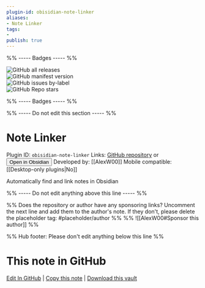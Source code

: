 ```yaml
---
plugin-id: obisidian-note-linker
aliases:
- Note Linker
tags: 
- 
publish: true
---
```


%% ----- Badges ----- %%

![GitHub all releases](https://img.shields.io/github/downloads/AlexW00/obsidian-note-linker/total?color=573E7A&logo=github&style=for-the-badge)   
![GitHub manifest version](https://img.shields.io/github/manifest-json/v/AlexW00/obsidian-note-linker?color=573E7A&logo=github&style=for-the-badge)   
![GitHub issues by-label](https://img.shields.io/github/issues/AlexW00/obsidian-note-linker/help%20wanted?color=573E7A&logo=github&style=for-the-badge)   
![GitHub Repo stars](https://img.shields.io/github/stars/AlexW00/obsidian-note-linker?color=573E7A&logo=github&style=for-the-badge)

%% ----- Badges ----- %%

%% ----- Do not edit this section ----- %%

# Note Linker

Plugin ID: `obisidian-note-linker`
Links: [GitHub repository](https://github.com/AlexW00/obsidian-note-linker) or [<button id=HH>Open in Obsidian</button>](obsidian://show-plugin?id=obisidian-note-linker)
Developed by: [[AlexW00]]
Mobile compatible: [[Desktop-only plugins|No]]

Automatically find and link notes in Obsidian

%% ----- Do not edit anything above this line ----- %% 

%% Does the repository or author have any sponsoring links? Uncomment the next line and add them to the author's note. If they don't, please delete the placeholder tag: #placeholder/author %%
%% ![[AlexW00#Sponsor this author]] %%

%% Hub footer: Please don't edit anything below this line %%

# This note in GitHub

<span class="git-footer">[Edit In GitHub](https://github.dev/obsidian-community/obsidian-hub/blob/main/02%20-%20Community%20Expansions/02.05%20All%20Community%20Expansions/Plugins/obisidian-note-linker.md "git-hub-edit-note") | [Copy this note](https://raw.githubusercontent.com/obsidian-community/obsidian-hub/main/02%20-%20Community%20Expansions/02.05%20All%20Community%20Expansions/Plugins/obisidian-note-linker.md "git-hub-copy-note") | [Download this vault](https://github.com/obsidian-community/obsidian-hub/archive/refs/heads/main.zip "git-hub-download-vault") </span>
